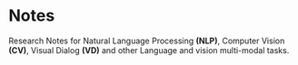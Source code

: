 # Notes
Research Notes for Natural Language Processing **(NLP)**, Computer Vision **(CV)**, Visual Dialog **(VD)** and other Language and vision multi-modal tasks.
